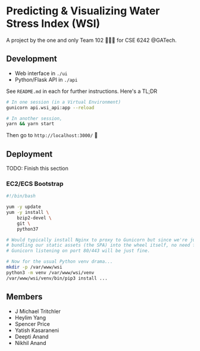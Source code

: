 Predicting & Visualizing Water Stress Index (WSI)
=================================================

A project by the one and only Team 102 🎸💃🙌 for CSE 6242 @GATech.

Development
-----------

* Web interface in `./ui`
* Python/Flask API in `./api`

See `README.md` in each for further instructions. Here's a TL;DR

```bash
# In one session (in a Virtual Environment)
gunicorn api.wsi_api:app --reload

# In another session,
yarn && yarn start
```

Then go to `http://localhost:3000/` 🤘

Deployment
----------

TODO: Finish this section

### EC2/ECS Bootstrap

```bash
#!/bin/bash

yum -y update
yum -y install \
    bzip2-devel \
    git \
    python37

# Would typically install Nginx to proxy to Gunicorn but since we're just
# bundling our static assets (the SPA) into the wheel itself, no need for this.
# Gunicorn listening on port 80/443 will be just fine.

# Now for the usual Python venv drama...
mkdir -p /var/www/wsi
python3 -m venv /var/www/wsi/venv
/var/www/wsi/venv/bin/pip3 install ...
```

Members
-------

* J Michael Tritchler
* Heylim Yang
* Spencer Price
* Yatish Kasaraneni
* Deepti Anand
* Nikhil Anand

